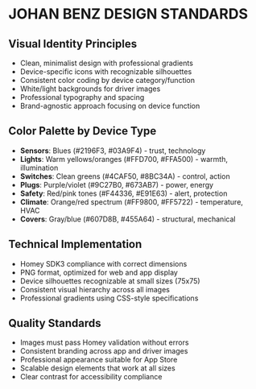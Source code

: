 # JOHAN BENZ DESIGN STANDARDS

## Visual Identity Principles
- Clean, minimalist design with professional gradients
- Device-specific icons with recognizable silhouettes
- Consistent color coding by device category/function
- White/light backgrounds for driver images
- Professional typography and spacing
- Brand-agnostic approach focusing on device function

## Color Palette by Device Type
- **Sensors**: Blues (#2196F3, #03A9F4) - trust, technology
- **Lights**: Warm yellows/oranges (#FFD700, #FFA500) - warmth, illumination
- **Switches**: Clean greens (#4CAF50, #8BC34A) - control, action
- **Plugs**: Purple/violet (#9C27B0, #673AB7) - power, energy
- **Safety**: Red/pink tones (#F44336, #E91E63) - alert, protection
- **Climate**: Orange/red spectrum (#FF9800, #FF5722) - temperature, HVAC
- **Covers**: Gray/blue (#607D8B, #455A64) - structural, mechanical

## Technical Implementation
- Homey SDK3 compliance with correct dimensions
- PNG format, optimized for web and app display
- Device silhouettes recognizable at small sizes (75x75)
- Consistent visual hierarchy across all images
- Professional gradients using CSS-style specifications

## Quality Standards
- Images must pass Homey validation without errors
- Consistent branding across app and driver images
- Professional appearance suitable for App Store
- Scalable design elements that work at all sizes
- Clear contrast for accessibility compliance
